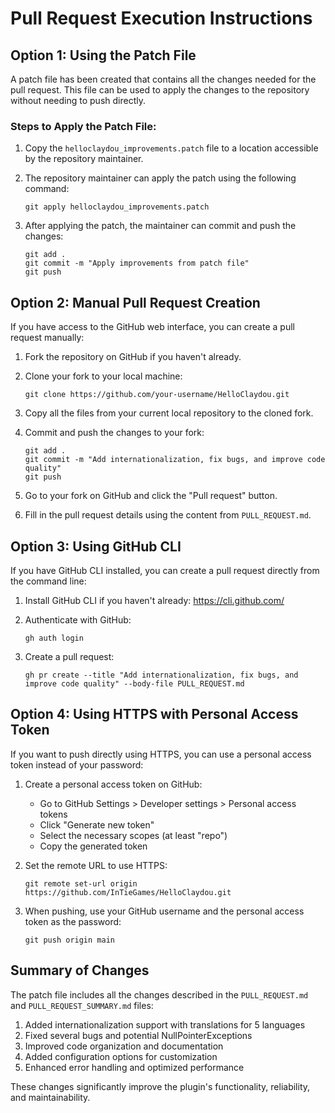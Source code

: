 # Pull Request Execution Instructions

## Option 1: Using the Patch File

A patch file has been created that contains all the changes needed for the pull request. This file can be used to apply the changes to the repository without needing to push directly.

### Steps to Apply the Patch File:

1. Copy the `helloclaydou_improvements.patch` file to a location accessible by the repository maintainer.

2. The repository maintainer can apply the patch using the following command:
   ```
   git apply helloclaydou_improvements.patch
   ```

3. After applying the patch, the maintainer can commit and push the changes:
   ```
   git add .
   git commit -m "Apply improvements from patch file"
   git push
   ```

## Option 2: Manual Pull Request Creation

If you have access to the GitHub web interface, you can create a pull request manually:

1. Fork the repository on GitHub if you haven't already.

2. Clone your fork to your local machine:
   ```
   git clone https://github.com/your-username/HelloClaydou.git
   ```

3. Copy all the files from your current local repository to the cloned fork.

4. Commit and push the changes to your fork:
   ```
   git add .
   git commit -m "Add internationalization, fix bugs, and improve code quality"
   git push
   ```

5. Go to your fork on GitHub and click the "Pull request" button.

6. Fill in the pull request details using the content from `PULL_REQUEST.md`.

## Option 3: Using GitHub CLI

If you have GitHub CLI installed, you can create a pull request directly from the command line:

1. Install GitHub CLI if you haven't already: https://cli.github.com/

2. Authenticate with GitHub:
   ```
   gh auth login
   ```

3. Create a pull request:
   ```
   gh pr create --title "Add internationalization, fix bugs, and improve code quality" --body-file PULL_REQUEST.md
   ```

## Option 4: Using HTTPS with Personal Access Token

If you want to push directly using HTTPS, you can use a personal access token instead of your password:

1. Create a personal access token on GitHub:
   - Go to GitHub Settings > Developer settings > Personal access tokens
   - Click "Generate new token"
   - Select the necessary scopes (at least "repo")
   - Copy the generated token

2. Set the remote URL to use HTTPS:
   ```
   git remote set-url origin https://github.com/InTieGames/HelloClaydou.git
   ```

3. When pushing, use your GitHub username and the personal access token as the password:
   ```
   git push origin main
   ```

## Summary of Changes

The patch file includes all the changes described in the `PULL_REQUEST.md` and `PULL_REQUEST_SUMMARY.md` files:

1. Added internationalization support with translations for 5 languages
2. Fixed several bugs and potential NullPointerExceptions
3. Improved code organization and documentation
4. Added configuration options for customization
5. Enhanced error handling and optimized performance

These changes significantly improve the plugin's functionality, reliability, and maintainability.